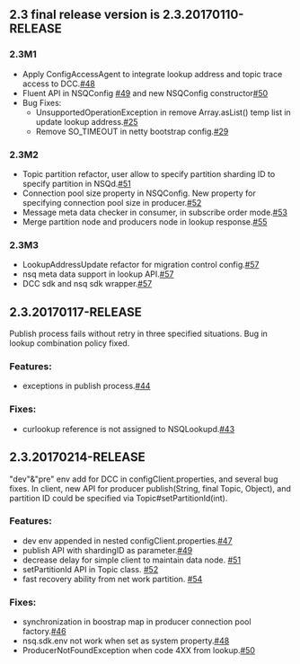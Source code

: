 ## 2.3 final release version is 2.3.20170110-RELEASE
### 2.3M1
+ Apply ConfigAccessAgent to integrate lookup address and topic trace access to DCC.[#48](http://gitlab.qima-inc.com/paas/nsq-client-java/merge_requests/48)
+ Fluent API in NSQConfig [#49](http://gitlab.qima-inc.com/paas/nsq-client-java/merge_requests/49) and new NSQConfig constructor[#50](http://gitlab.qima-inc.com/paas/nsq-client-java/merge_requests/50)
+ Bug Fixes:
    - UnsupportedOperationException in remove Array.asList() temp list in update lookup address.[#25](http://gitlab.qima-inc.com/paas/nsq-client-java/issues/25)
    - Remove SO_TIMEOUT in netty bootstrap config.[#29](http://gitlab.qima-inc.com/paas/nsq-client-java/issues/29)
    
### 2.3M2
+ Topic partition refactor, user allow to specify partition sharding ID to specify partition in NSQd.[#51](http://gitlab.qima-inc.com/paas/nsq-client-java/merge_requests/51)
+ Connection pool size property in NSQConfig. New property for specifying connection pool size in producer.[#52](http://gitlab.qima-inc.com/paas/nsq-client-java/merge_requests/52)
+ Message meta data checker in consumer, in subscribe order mode.[#53](http://gitlab.qima-inc.com/paas/nsq-client-java/merge_requests/53)
+ Merge partition node and producers node in lookup response.[#55](http://gitlab.qima-inc.com/paas/nsq-client-java/merge_requests/55)

### 2.3M3
+ LookupAddressUpdate refactor for migration control config.[#57](http://gitlab.qima-inc.com/paas/nsq-client-java/merge_requests/57)
+ nsq meta data support in lookup API.[#57](http://gitlab.qima-inc.com/paas/nsq-client-java/merge_requests/57)
+ DCC sdk and nsq sdk wrapper.[#57](http://gitlab.qima-inc.com/paas/nsq-client-java/merge_requests/57)

## 2.3.20170117-RELEASE
Publish process fails without retry in three specified situations. Bug in lookup combination policy fixed.
### Features:
+ exceptions in publish process.[#44](http://gitlab.qima-inc.com/paas/nsq-client-java/issues/44)
### Fixes:
+ curlookup reference is not assigned to NSQLookupd.[#43](http://gitlab.qima-inc.com/paas/nsq-client-java/issues/43)

## 2.3.20170214-RELEASE
"dev"&"pre" env add for DCC in configClient.properties, and several bug fixes. In client, new API for producer publish(String, final Topic, Object), and
partition ID could be specified via Topic#setPartitionId(int).
### Features:
+ dev env appended in nested configClient.properties.[#47](http://gitlab.qima-inc.com/paas/nsq-client-java/issues/47)
+ publish API with shardingID as parameter.[#49](http://gitlab.qima-inc.com/paas/nsq-client-java/issues/49)
+ decrease delay for simple client to maintain data node. [#51](http://gitlab.qima-inc.com/paas/nsq-client-java/issues/51)
+ setPartitionId API in Topic class. [#52]((http://gitlab.qima-inc.com/paas/nsq-client-java/issues/52))
+ fast recovery ability from net work partition. [#54](http://gitlab.qima-inc.com/paas/nsq-client-java/issues/54)
### Fixes:
+ synchronization in boostrap map in producer connection pool factory.[#46](http://gitlab.qima-inc.com/paas/nsq-client-java/issues/46)
+ nsq.sdk.env not work when set as system property.[#48](http://gitlab.qima-inc.com/paas/nsq-client-java/issues/48)
+ ProducerNotFoundException when code 4XX from lookup.[#50](http://gitlab.qima-inc.com/paas/nsq-client-java/issues/50) 